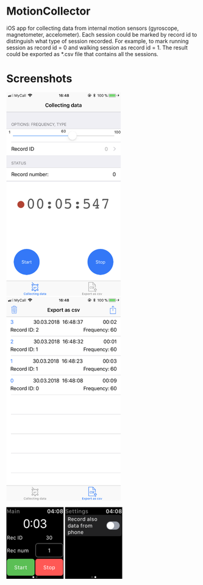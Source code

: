 # MotionCollector
iOS app for collecting data from internal motion sensors (gyroscope, magnetometer, accelometer). Each session could be marked by record id to distinguish what type of session recorded. For example, to mark running session as record id = 0 and walking session as record id = 1. The result could be exported as *.csv file that contains all the sessions. 

# Screenshots
<p align="left">
  <img src="images/screenshot1.png" width="300">
  <img src="images/screenshot2.png" width="300">
</p>

<p align="left">
  <img src="images/screenshot3.png" width="150">
  <img src="images/screenshot4.png" width="150">
</p>
